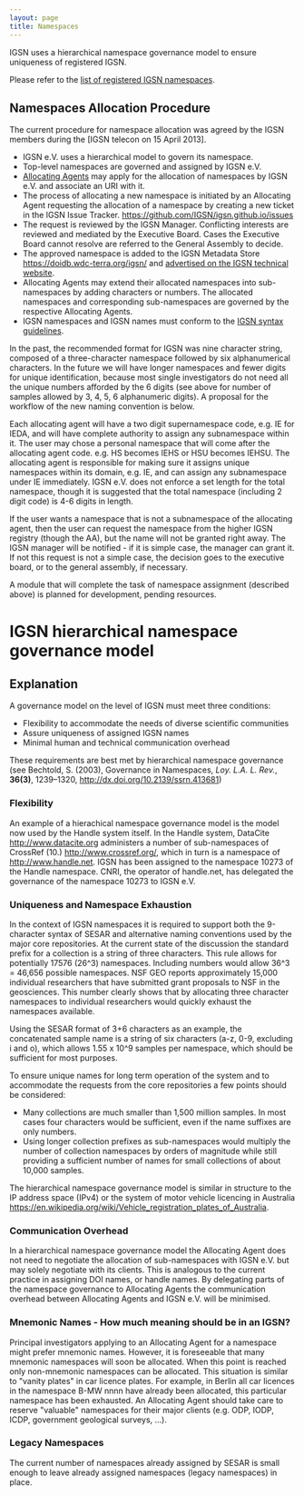 ```yaml
---
layout: page
title: Namespaces
---
```

IGSN uses a hierarchical namespace governance model to ensure uniqueness of registered IGSN.

Please refer to the [list of registered IGSN namespaces](../registered).

## Namespaces Allocation Procedure ##

The current procedure for namespace allocation was agreed by the IGSN members during the [IGSN telecon on 15 April 2013].

  - IGSN e.V. uses a hierarchical model to govern its namespace.
  - Top-level namespaces are governed and assigned by IGSN e.V.
  - [Allocating Agents](../agents) may apply for the allocation of namespaces by IGSN e.V. and associate an URI with it.
  - The process of allocating a new namespace is initiated by an Allocating Agent requesting the allocation of a namespace by creating a new ticket in the IGSN Issue Tracker. <https://github.com/IGSN/igsn.github.io/issues>
  - The request is reviewed by the IGSN Manager. Conflicting interests are reviewed and mediated by the Executive Board. Cases the Executive Board cannot resolve are referred to the General Assembly to decide.
  - The approved namespace is added to the IGSN Metadata Store <https://doidb.wdc-terra.org/igsn/> and [advertised on the IGSN technical website](../registered).
  - Allocating Agents may extend their allocated namespaces into sub-namespaces by adding characters or numbers. The allocated namespaces and corresponding sub-namespaces are governed by the respective Allocating Agents.
  - IGSN namespaces and IGSN names must conform to the [IGSN syntax guidelines](../syntax).

In the past, the recommended format for IGSN was nine character string, composed of a three-character namespace followed by six alphanumerical characters. In the future we will have longer namespaces and fewer digits for unique identification, because most single investigators do not need all the unique numbers afforded by the 6 digits (see above for number of samples allowed by 3, 4, 5, 6 alphanumeric digits). A proposal for the workflow of the new naming convention is below.

Each allocating agent will have a two digit supernamespace code, e.g. IE for IEDA, and will have complete authority to assign any subnamespace within it. The user may chose a personal namespace that will come after the allocating agent code. e.g. HS becomes IEHS or HSU becomes IEHSU. The allocating agent is responsible for making sure it assigns unique namespaces within its domain, e.g. IE, and can assign any subnamespace under IE immediately. IGSN e.V. does not enforce a set length for the total namespace, though it is suggested that the total namespace (including 2 digit code) is 4-6 digits in length.

If the user wants a namespace that is not a subnamespace of the allocating agent, then the user  can request the namespace from the higher IGSN registry (though the AA), but the name will not be granted right away. The IGSN manager will be notified - if it is simple case, the manager can grant it. If not this request is not a simple case, the decision goes to the executive board, or to the general assembly, if necessary. 

A module that will complete the task of namespace assignment (described above) is planned for development, pending resources.

# IGSN hierarchical namespace governance model #


## Explanation ##


A governance model on the level of IGSN must meet three conditions:

  - Flexibility to accommodate the needs of diverse scientific communities
  - Assure uniqueness of assigned IGSN names
  - Minimal human and technical communication overhead

These requirements are best met by hierarchical namespace governance (see Bechtold, S. (2003), Governance in Namespaces, *Loy. L.A. L. Rev.*, **36(3)**, 1239–1320, <http://dx.doi.org/10.2139/ssrn.413681>)

### Flexibility ###


An example of a hierachical namespace governance model is the model now used by the Handle system itself. In the Handle system, DataCite <http://www.datacite.org> administers a number of sub-namespaces of CrossRef (10.) <http://www.crossref.org/>, which in turn is a namespace of <http://www.handle.net>. IGSN has been assigned to the namespace 10273 of the Handle namespace. CNRI, the operator of handle.net, has delegated the governance of the namespace 10273 to IGSN e.V.


### Uniqueness and Namespace Exhaustion ###


In the context of IGSN namespaces it is required to support both the 9-character syntax of SESAR and alternative naming conventions used by the major core repositories. At the current state of the discussion the standard prefix for a collection is a string of three characters. This rule allows for potentially 17576 (26^3) namespaces. Including numbers would allow 36^3 = 46,656 possible namespaces. NSF GEO reports approximately 15,000 individual researchers that have submitted grant proposals to NSF in the geosciences. This number clearly shows that by allocating three character namespaces to individual researchers would quickly exhaust the namespaces available.

Using the SESAR format of 3+6 characters as an example, the concatenated sample name is a string of six characters (a-z, 0-9, excluding i and o), which allows 1.55 x 10^9 samples per namespace, which should be sufficient for most purposes.

To ensure unique names for long term operation of the system and to accommodate the requests from the core repositories a few points should be considered:

  - Many collections are much smaller than 1,500 million samples. In most cases four characters would be sufficient, even if the name suffixes are only numbers.
  - Using longer collection prefixes as sub-namespaces would multiply the number of collection namespaces by orders of magnitude while still providing a sufficient number of names for small collections of about 10,000 samples.

The hierarchical namespace governance model is similar in structure to the IP address space (IPv4) or the system of motor vehicle licencing in Australia <https://en.wikipedia.org/wiki/Vehicle_registration_plates_of_Australia>.

### Communication Overhead ###

In a hierarchical namespace governance model the Allocating Agent does not need to negotiate the allocation of sub-namespaces with IGSN e.V. but may solely negotiate with its clients. This is analogous to the current practice in assigning DOI names, or handle names. By delegating parts of the namespace governance to Allocating Agents the communication overhead between Allocating Agents and IGSN e.V. will be minimised.

### Mnemonic Names - How much meaning should be in an IGSN? ###

Principal investigators applying to an Allocating Agent for a namespace might prefer mnemonic names. However, it is foreseeable that many mnemonic namespaces will soon be allocated. When this point is reached only non-mnemonic namespaces can be allocated. This situation is similar to "vanity plates" in car licence plates. For example, in Berlin all car licences in the namespace B-MW nnnn have already been allocated, this particular namespace has been exhausted. An Allocating Agent should take care to reserve "valuable" namespaces for their major clients (e.g. ODP, IODP, ICDP, government geological surveys, ...).

### Legacy Namespaces ###

The current number of namespaces already assigned by SESAR is small enough to leave already assigned namespaces (legacy namespaces) in place.
